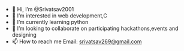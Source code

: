 - 👋 Hi, I’m @Srivatsav2001
- 👀 I’m interested in web development,C 
- 🌱 I’m currently learning python
- 💞️ I’m looking to collaborate on participating hackathons,events and designing
- 📫 How to reach me Email: srivatsav269@gmail.com
 

<!---
Srivatsav2001/Srivatsav2001 is a ✨ special ✨ repository because its `README.md` (this file) appears on your GitHub profile.
You can click the Preview link to take a look at your changes.
--->
